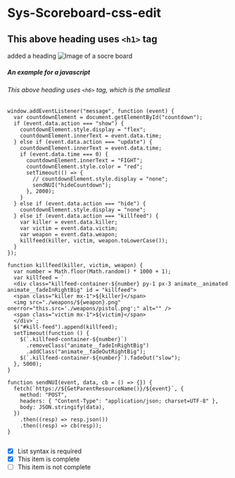 # Sys-Scoreboard-css-edit 

## This above heading uses `<h1>` tag



added a heading
![Image of a socre board]([https://octodex.github.com/images/yaktocat.png](https://github.com/user-attachments/assets/e5cd5c54-8986-483c-ac3e-8fe22674b372))

##### An example for a javascript 
###### This above heading uses `<h6>` tag, which is the smallest

```
window.addEventListener("message", function (event) {
  var countdownElement = document.getElementById("countdown");
  if (event.data.action === "show") {
    countdownElement.style.display = "flex";
    countdownElement.innerText = event.data.time;
  } else if (event.data.action === "update") {
    countdownElement.innerText = event.data.time;
    if (event.data.time === 0) {
      countdownElement.innerText = "FIGHT";
      countdownElement.style.color = "red";
      setTimeout(() => {
        // countdownElement.style.display = "none";
        sendNUI("hideCountdown");
      }, 2000);
    }
  } else if (event.data.action === "hide") {
    countdownElement.style.display = "none";
  } else if (event.data.action === "killfeed") {
    var killer = event.data.killer;
    var victim = event.data.victim;
    var weapon = event.data.weapon;
    killfeed(killer, victim, weapon.toLowerCase());
  }
});

function killfeed(killer, victim, weapon) {
  var number = Math.floor(Math.random() * 1000 + 1);
  var killfeed = `
  <div class="killfeed-container-${number} py-1 px-3 animate__animated animate__fadeInRightBig" id = "killfeed">
  <span class="killer mx-1">${killer}</span>
  <img src="./weapons/${weapon}.png" onerror="this.src='./weapons/pistol.png';" alt="" />
  <span class="victim mx-1">${victim}</span>
  </div>`;
  $("#kill-feed").append(killfeed);
  setTimeout(function () {
    $(`.killfeed-container-${number}`)
      .removeClass("animate__fadeInRightBig")
      .addClass("animate__fadeOutRightBig");
    $(`.killfeed-container-${number}`).fadeOut("slow");
  }, 5000);
}

function sendNUI(event, data, cb = () => {}) {
  fetch(`https://${GetParentResourceName()}/${event}`, {
    method: "POST",
    headers: { "Content-Type": "application/json; charset=UTF-8" },
    body: JSON.stringify(data),
  })
    .then((resp) => resp.json())
    .then((resp) => cb(resp));
}
 
```
- [x] List syntax is required
- [x] This item is complete
- [ ] This item is not complete
